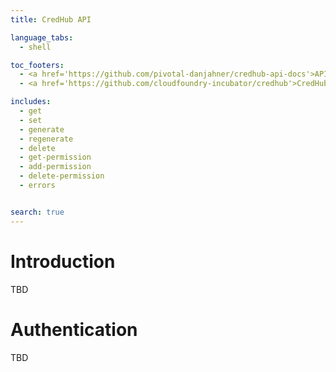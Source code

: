 ```yaml
---
title: CredHub API

language_tabs:
  - shell

toc_footers:
  - <a href='https://github.com/pivotal-danjahner/credhub-api-docs'>API Docs Source</a>
  - <a href='https://github.com/cloudfoundry-incubator/credhub'>CredHub Source</a>

includes:
  - get
  - set
  - generate
  - regenerate
  - delete
  - get-permission
  - add-permission
  - delete-permission
  - errors


search: true
---
```


# Introduction

TBD

# Authentication

TBD
